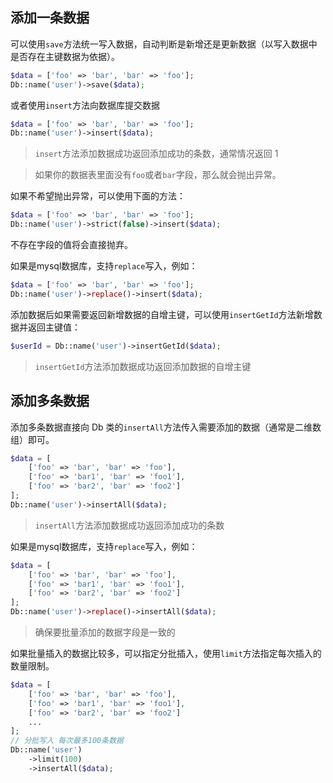 ## 添加一条数据

可以使用`save`方法统一写入数据，自动判断是新增还是更新数据（以写入数据中是否存在主键数据为依据）。

```php
$data = ['foo' => 'bar', 'bar' => 'foo'];
Db::name('user')->save($data);
```

或者使用`insert`方法向数据库提交数据

```php
$data = ['foo' => 'bar', 'bar' => 'foo'];
Db::name('user')->insert($data);
```

> `insert`方法添加数据成功返回添加成功的条数，通常情况返回 1

> 如果你的数据表里面没有`foo`或者`bar`字段，那么就会抛出异常。

如果不希望抛出异常，可以使用下面的方法：

```php
$data = ['foo' => 'bar', 'bar' => 'foo'];
Db::name('user')->strict(false)->insert($data);
```

不存在字段的值将会直接抛弃。

如果是mysql数据库，支持`replace`写入，例如：

```php
$data = ['foo' => 'bar', 'bar' => 'foo'];
Db::name('user')->replace()->insert($data);
```

添加数据后如果需要返回新增数据的自增主键，可以使用`insertGetId`方法新增数据并返回主键值：

```php
$userId = Db::name('user')->insertGetId($data);
```

> `insertGetId`方法添加数据成功返回添加数据的自增主键

## 添加多条数据

添加多条数据直接向 Db 类的`insertAll`方法传入需要添加的数据（通常是二维数组）即可。

```php
$data = [
    ['foo' => 'bar', 'bar' => 'foo'],
    ['foo' => 'bar1', 'bar' => 'foo1'],
    ['foo' => 'bar2', 'bar' => 'foo2']
];
Db::name('user')->insertAll($data);
```

> `insertAll`方法添加数据成功返回添加成功的条数

如果是mysql数据库，支持`replace`写入，例如：

```php
$data = [
    ['foo' => 'bar', 'bar' => 'foo'],
    ['foo' => 'bar1', 'bar' => 'foo1'],
    ['foo' => 'bar2', 'bar' => 'foo2']
];
Db::name('user')->replace()->insertAll($data);
```

> 确保要批量添加的数据字段是一致的

如果批量插入的数据比较多，可以指定分批插入，使用`limit`方法指定每次插入的数量限制。

```php
$data = [
    ['foo' => 'bar', 'bar' => 'foo'],
    ['foo' => 'bar1', 'bar' => 'foo1'],
    ['foo' => 'bar2', 'bar' => 'foo2']
    ...
];
// 分批写入 每次最多100条数据
Db::name('user')
    ->limit(100)
    ->insertAll($data);
```



